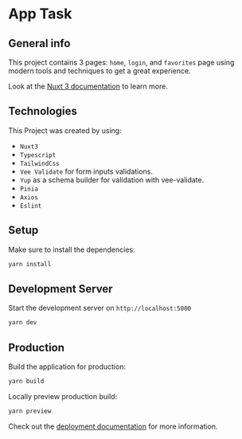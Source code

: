 # App Task

## General info

This project contains 3 pages: `home`, `login`, and `favorites` page using modern tools and techniques to get a great experience.

Look at the [Nuxt 3 documentation](https://nuxt.com/docs/getting-started/introduction) to learn more.

## Technologies

This Project was created by using:

- `Nuxt3`
- `Typescript`
- `TailwindCss`
- `Vee Validate` for form inputs validations.
- `Yup` as a schema builder for validation with vee-validate.
- `Pinia`
- `Axios`
- `Eslint`

## Setup

Make sure to install the dependencies:

```bash
yarn install
```

## Development Server

Start the development server on `http://localhost:5000`

```bash
yarn dev
```

## Production

Build the application for production:

```bash
yarn build
```

Locally preview production build:

```bash
yarn preview
```

Check out the [deployment documentation](https://nuxt.com/docs/getting-started/deployment) for more information.
